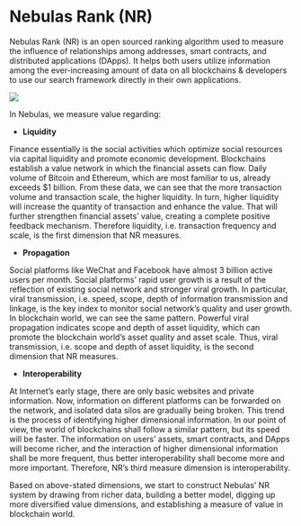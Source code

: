 # Nebulas Rank \(NR\)

Nebulas Rank \(NR\) is an open sourced ranking algorithm used to measure the influence of relationships among addresses, smart contracts, and distributed applications \(DApps\). It helps both users utilize information among the ever-increasing amount of data on all blockchains & developers to use our search framework directly in their own applications.

![](https://cdn-images-1.medium.com/max/1600/1*xb-MzFJolGOy8VZvdNBIIQ.jpeg)

In Nebulas, we measure value regarding:

* **Liquidity**

Finance essentially is the social activities which optimize social resources via capital liquidity and promote economic development. Blockchains establish a value network in which the financial assets can flow. Daily volume of Bitcoin and Ethereum, which are most familiar to us, already exceeds $1 billion. From these data, we can see that the more transaction volume and transaction scale, the higher liquidity. In turn, higher liquidity will increase the quantity of transaction and enhance the value. That will further strengthen financial assets’ value, creating a complete positive feedback mechanism. Therefore liquidity, i.e. transaction frequency and scale, is the first dimension that NR measures.

* **Propagation**

Social platforms like WeChat and Facebook have almost 3 billion active users per month. Social platforms’ rapid user growth is a result of the reflection of existing social network and stronger viral growth. In particular, viral transmission, i.e. speed, scope, depth of information transmission and linkage, is the key index to monitor social network’s quality and user growth. In blockchain world, we can see the same pattern. Powerful viral propagation indicates scope and depth of asset liquidity, which can promote the blockchain world’s asset quality and asset scale. Thus, viral transmission, i.e. scope and depth of asset liquidity, is the second dimension that NR measures.

* **Interoperability**

At Internet’s early stage, there are only basic websites and private information. Now, information on different platforms can be forwarded on the network, and isolated data silos are gradually being broken. This trend is the process of identifying higher dimensional information. In our point of view, the world of blockchains shall follow a similar pattern, but its speed will be faster. The information on users’ assets, smart contracts, and DApps will become richer, and the interaction of higher dimensional information shall be more frequent, thus better interoperability shall become more and more important. Therefore, NR’s third measure dimension is interoperability.

Based on above-stated dimensions, we start to construct Nebulas’ NR system by drawing from richer data, building a better model, digging up more diversified value dimensions, and establishing a measure of value in blockchain world.

